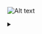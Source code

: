 ![Alt text](https://g.gravizo.com/source/custom_mark10?https%3A%2F%2Fraw.githubusercontent.com%2freakhill%2Fsteve%2Fmaster%2FREADME.md)
<details> 
<summary></summary>
digraph steve {
	rankdir=LR;
	size="8,5"
	node [shape = doublecircle]; Neutral PKB LWV RWV ALB SWY DCK FLK Down;
	node [shape = circle];
	Neutral -> PKB [ label = "f3+4" ];
    Neutral -> LWV [ label = "3" ];
    Neutral -> RWV [ label = "4" ];
    Neutral -> ALB [ label = "3+4" ];
    Neutral -> SWY [ label = "b3 or b4" ];
    Neutral -> DCK [ label = "f3 or f4" ];
    Neutral -> FLK [ label = "b3+4" ];
    Neutral -> b1;
    b1 -> FLK [ label = "b" ];
}
</details>

